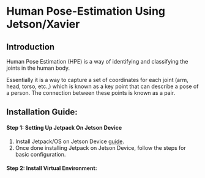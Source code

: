 # Human Pose-Estimation Using Jetson/Xavier

## Introduction
Human Pose Estimation (HPE) is a way of identifying and classifying the joints in the human body.

Essentially it is a way to capture a set of coordinates for each joint (arm, head, torso, etc.,) which is known as a key point that can describe a pose of a person. The connection between these points is known as a pair. 

## Installation Guide:

#### Step 1: Setting Up Jetpack On Jetson Device
1. Install Jetpack/OS on Jetson Device [guide](https://developer.nvidia.com/embedded/learn/get-started-jetson-xavier-nx-devkit).
2. Once done installing Jetpack on Jetson Device, follow the steps for basic configuration.

#### Step 2: Install Virtual Environment:
